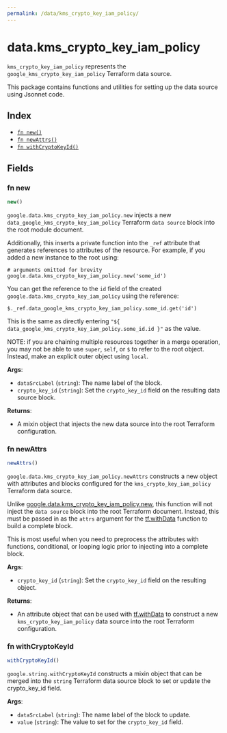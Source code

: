 ```yaml
---
permalink: /data/kms_crypto_key_iam_policy/
---
```


# data.kms_crypto_key_iam_policy

`kms_crypto_key_iam_policy` represents the `google_kms_crypto_key_iam_policy` Terraform data source.



This package contains functions and utilities for setting up the data source using Jsonnet code.


## Index

* [`fn new()`](#fn-new)
* [`fn newAttrs()`](#fn-newattrs)
* [`fn withCryptoKeyId()`](#fn-withcryptokeyid)

## Fields

### fn new

```ts
new()
```


`google.data.kms_crypto_key_iam_policy.new` injects a new `data_google_kms_crypto_key_iam_policy` Terraform `data source`
block into the root module document.

Additionally, this inserts a private function into the `_ref` attribute that generates references to attributes of the
resource. For example, if you added a new instance to the root using:

    # arguments omitted for brevity
    google.data.kms_crypto_key_iam_policy.new('some_id')

You can get the reference to the `id` field of the created `google.data.kms_crypto_key_iam_policy` using the reference:

    $._ref.data_google_kms_crypto_key_iam_policy.some_id.get('id')

This is the same as directly entering `"${ data_google_kms_crypto_key_iam_policy.some_id.id }"` as the value.

NOTE: if you are chaining multiple resources together in a merge operation, you may not be able to use `super`, `self`,
or `$` to refer to the root object. Instead, make an explicit outer object using `local`.

**Args**:
  - `dataSrcLabel` (`string`): The name label of the block.
  - `crypto_key_id` (`string`): Set the `crypto_key_id` field on the resulting data source block.

**Returns**:
- A mixin object that injects the new data source into the root Terraform configuration.


### fn newAttrs

```ts
newAttrs()
```


`google.data.kms_crypto_key_iam_policy.newAttrs` constructs a new object with attributes and blocks configured for the `kms_crypto_key_iam_policy`
Terraform data source.

Unlike [google.data.kms_crypto_key_iam_policy.new](#fn-new), this function will not inject the `data source`
block into the root Terraform document. Instead, this must be passed in as the `attrs` argument for the
[tf.withData](https://github.com/tf-libsonnet/core/tree/main/docs#fn-withdata) function to build a complete block.

This is most useful when you need to preprocess the attributes with functions, conditional, or looping logic prior to
injecting into a complete block.

**Args**:
  - `crypto_key_id` (`string`): Set the `crypto_key_id` field on the resulting object.

**Returns**:
  - An attribute object that can be used with [tf.withData](https://github.com/tf-libsonnet/core/tree/main/docs#fn-withdata) to construct a new `kms_crypto_key_iam_policy` data source into the root Terraform configuration.


### fn withCryptoKeyId

```ts
withCryptoKeyId()
```

`google.string.withCryptoKeyId` constructs a mixin object that can be merged into the `string`
Terraform data source block to set or update the crypto_key_id field.



**Args**:
  - `dataSrcLabel` (`string`): The name label of the block to update.
  - `value` (`string`): The value to set for the `crypto_key_id` field.
